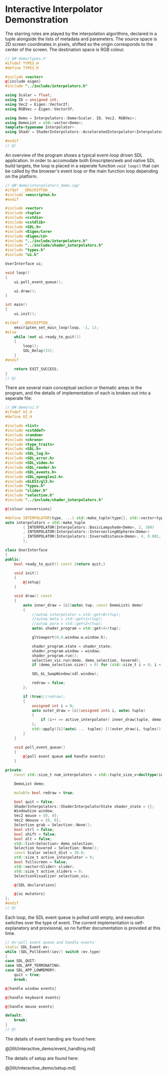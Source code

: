 # Interactive Interpolator Demonstration

The starring roles are played by the interpolation algorithms, declared in a
tuple alongside the lists of metadata and parameters. The source space is
2D screen coordinates in pixels, shifted so the origin corresponds to the
center of the screen. The destination space is RGB colour.  

```cpp 
// @#'demo/types.h'
#ifndef TYPES_H
#define TYPES_H

#include <vector>
@{include eigen}
#include "../include/interpolators.h"

using Scalar = float;
using ID = unsigned int;
using Vec2 = Eigen::Vector2f;
using RGBVec = Eigen::Vector3f;

using Demo = Interpolators::Demo<Scalar, ID, Vec2, RGBVec>;
using DemoList = std::vector<Demo>;
template<typename Interpolator>
using Shadr = ShaderInterpolators::AcceleratedInterpolator<Interpolator>;

#endif
// @/
```

An overview of the program shows a typical event-loop driven SDL application.
In order to accomodate both Emscripten/web and native SDL build targets, the
loop is placed in a seperate function `void loop()` that can be called by the
browser's event loop or the main function loop depending on the platform.

```cpp
// @#'demo/interpolators_demo.cpp'
#ifdef __EMSCRIPTEN__
#include <emscripten.h>
#endif

#include <vector>
#include <tuple>
#include <cstdio>
#include <cstdlib>
#include <SDL.h>
#include <Eigen/Core>
#include <Eigen/LU>
#include "../include/interpolators.h"
#include "../include/shader_interpolators.h"
#include "types.h"
#include "ui.h"

UserInterface ui;

void loop()
{
    ui.poll_event_queue();

    ui.draw();
}

int main()
{
    ui.init();

#ifdef __EMSCRIPTEN__
    emscripten_set_main_loop(loop, -1, 1);
#else
    while (not ui.ready_to_quit())
    {
        loop();
        SDL_Delay(33);
    }
#endif

    return EXIT_SUCCESS;
}
// @/
```

There are several main conceptual section or thematic areas in the program, and
the details of implementation of each is broken out into a seperate file: 

```cpp
// @#'demo/ui.h'
#ifndef UI_H
#define UI_H

#include <list>
#include <cstddef>
#include <random>
#include <chrono>
#include <type_traits>
#include <SDL.h>
#include <SDL_log.h>
#include <SDL_error.h>
#include <SDL_video.h>
#include <SDL_render.h>
#include <SDL_events.h>
#include <SDL_opengles2.h>
#include <GLES3/gl3.h>
#include "types.h"
#include "slider.h"
#include "selection.h"
#include "../include/shader_interpolators.h"

@{colour conversions}

#define INTERPOLATOR(type, ...) std::make_tuple(type{}, std::vector<type::Meta>{}, std::vector<type::Para>{}, type::Para{__VA_ARGS__}, Shadr<type>{})
auto interpolators = std::make_tuple
        ( INTERPOLATOR(Interpolators::BasicLampshade<Demo>, 2, 100)
        , INTERPOLATOR(Interpolators::IntersectingNSpheres<Demo>)
        , INTERPOLATOR(Interpolators::InverseDistance<Demo>, 4, 0.001, 0.0, 1.0)
        );

class UserInterface
{
public:
    bool ready_to_quit() const {return quit;}

    void init()
    {
        @{setup}
    }

    void draw() const
    {
        auto inner_draw = [&](auto& tup, const DemoList& demo)
        {
            //auto& interpolator = std::get<0>(tup);
            //auto& meta = std::get<1>(tup);
            //auto& para = std::get<2>(tup);
            auto& shader_program = std::get<4>(tup);

            glViewport(0,0,window.w,window.h);

            shader_program.state = shader_state;
            shader_program.window = window;
            shader_program.run();
            selection_vis.run(demo, demo_selection, hovered);
            if (demo_selection.size() > 0) for (std::size_t i = 0; i < active_sliders; ++i) slider[i].run();

            SDL_GL_SwapWindow(sdl.window);

            redraw = false;
        };

        if (true)//redraw);
        {
            unsigned int i = 0;
            auto outer_draw = [&](unsigned int& i, auto& tuple)
            {
                if (i++ == active_interpolator) inner_draw(tuple, demo);
            };
            std::apply([&](auto& ... tuples) {((outer_draw(i, tuples)), ...);}, interpolators);
        }
    }

    void poll_event_queue()
    {
        @{poll event queue and handle events}
    }

private:
    const std::size_t num_interpolators = std::tuple_size_v<decltype(interpolators)>;

    DemoList demo;

    mutable bool redraw = true;

    bool quit = false;
    ShaderInterpolators::ShaderInterpolatorState shader_state = {};
    WindowSize window;
    Vec2 mouse = {0, 0};
    Vec2 dmouse = {0, 0};
    Selection grab = Selection::None();
    bool ctrl = false;
    bool shift = false;
    bool alt = false;
    std::list<Selection> demo_selection;
    Selection hovered = Selection::None();
    const Scalar select_dist = 30.0;
    std::size_t active_interpolator = 0;
    bool fullscreen = false;
    std::vector<Slider> slider;
    std::size_t active_sliders = 0;
    SelectionVisualizer selection_vis;

    @{SDL declarations}

    @{ui mutators}
};
#endif
// @/
```

Each loop, the SDL event queue is polled until empty, and execution switches
over the type of event. The current implementation is self-explanatory and
provisional, so no further documentation is provided at this time.

```cpp
// @='poll event queue and handle events'
static SDL_Event ev;
while (SDL_PollEvent(&ev)) switch (ev.type)
{
case SDL_QUIT:
case SDL_APP_TERMINATING:
case SDL_APP_LOWMEMORY:
    quit = true;
    break;

@{handle window events}

@{handle keyboard events}

@{handle mouse events}

default:
    break;
}
// @/
```

The details of event handing are found here:

@[lilit/interactive_demo/event_handling.md]

The details of setup are found here:

@[lilit/interactive_demo/setup.md]
